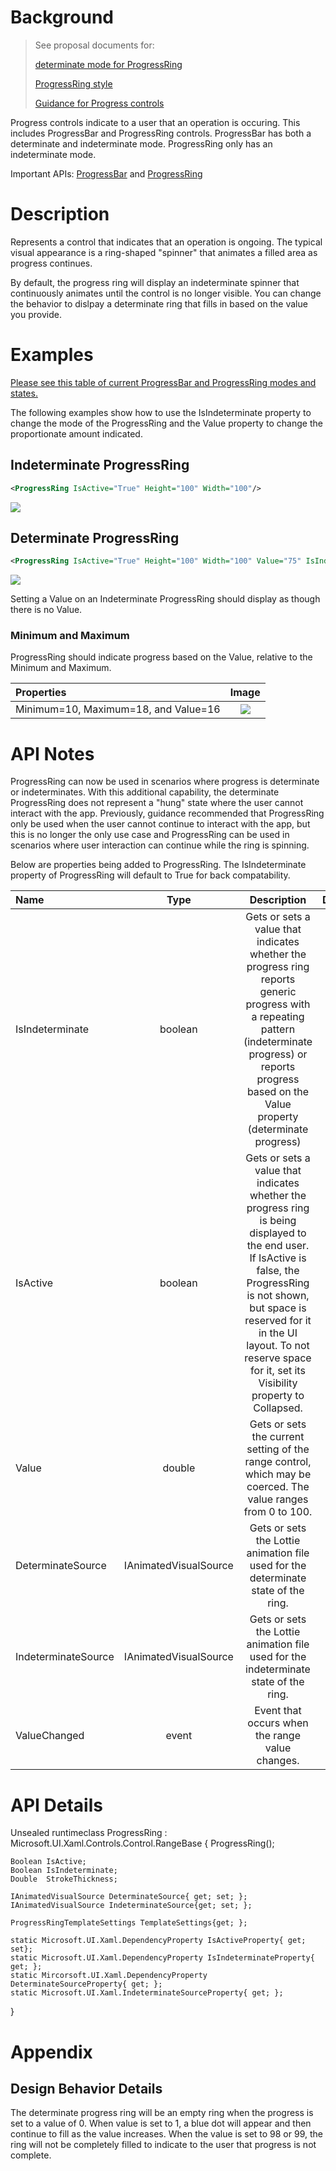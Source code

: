 # Background
>See proposal documents for:
>
> [determinate mode for ProgressRing](https://github.com/microsoft/microsoft-ui-xaml/issues/688) 
>
> [ProgressRing style](https://github.com/microsoft/microsoft-ui-xaml/issues/837)
>
> [Guidance for Progress controls](https://github.com/microsoft/microsoft-ui-xaml/issues/880)

Progress controls indicate to a user that an operation is occuring. This includes ProgressBar and ProgressRing controls. ProgressBar has both a determinate and indeterminate mode. ProgressRing only has an indeterminate mode. 

Important APIs: [ProgressBar](https://docs.microsoft.com/en-us/uwp/api/windows.ui.xaml.controls.progressbar) and [ProgressRing](https://docs.microsoft.com/en-us/uwp/api/windows.ui.xaml.controls.progressring)
# Description
 Represents a control that indicates that an operation is ongoing. The typical visual appearance is a ring-shaped "spinner" that animates a filled area as progress continues.

 By default, the progress ring will display an indeterminate spinner that continuously animates until the control is no longer visible. You can change the behavior to dislpay a determinate ring that fills in based on the value you provide. 

# Examples
[Please see this table of current ProgressBar and ProgressRing modes and states.](https://github.com/microsoft/microsoft-ui-xaml-specs/blob/user/kathyang/progress-styles/active/progress-styles/progress-styles-tables.md)

The following examples show how to use the IsIndeterminate property to change the mode of the ProgressRing and the Value property to change the proportionate amount indicated. 

## Indeterminate ProgressRing

```xml
<ProgressRing IsActive="True" Height="100" Width="100"/>
```

![](images/ProgressRing-indeterminate.PNG)
## Determinate ProgressRing

```xml
<ProgressRing IsActive="True" Height="100" Width="100" Value="75" IsIndeterminate="False"/>
```
![](images/ProgressRing-determinate.PNG)

Setting a Value on an Indeterminate ProgressRing should display as though there is no Value.

### Minimum and Maximum

ProgressRing should indicate progress based on the Value, relative to the Minimum and Maximum.

| Properties | Image |
|:--|:-:|
| Minimum=10, Maximum=18, and Value=16| ![](images/ProgressRing-determinate.PNG) | 


# API Notes
<!-- Option 1: Give a one or two line description of each API (type
and member), or at least the ones that aren't obvious
from their name.  These descriptions are what show up
in IntelliSense. For properties, specify the default value of the property if it
isn't the type's default (for example an int-typed property that doesn't default to zero.) -->

<!-- Option 2: Put these descriptions in the below API Details section,
with a "///" comment above the member or type. -->
ProgressRing can now be used in scenarios where progress is determinate or indeterminates. With this additional capability, the determinate ProgressRing does not represent a "hung" state where the user cannot interact with the app. Previously, guidance recommended that ProgressRing only be used when the user cannot continue to interact with the app, but this is no longer the only use case and ProgressRing can be used in scenarios where user interaction can continue while the ring is spinning.

Below are properties being added to ProgressRing. The IsIndeterminate property of ProgressRing will default to True for back compatability.

|Name | Type | Description | Default | 
|:--|:-:|:-:|:-:|
| IsIndeterminate | boolean | Gets or sets a value that indicates whether the progress ring reports generic progress with a repeating pattern (indeterminate progress) or reports progress based on the Value property (determinate progress) | True | 
| IsActive | boolean | Gets or sets a value that indicates whether the progress ring is being displayed to the end user. If IsActive is false, the ProgressRing is not shown, but space is reserved for it in the UI layout. To not reserve space for it, set its Visibility property to Collapsed. | True |
| Value | double | Gets or sets the current setting of the range control, which may be coerced. The value ranges from 0 to 100. | 0 | 
| DeterminateSource | IAnimatedVisualSource | Gets or sets the Lottie animation file used for the determinate state of the ring. | N/A | 
| IndeterminateSource | IAnimatedVisualSource | Gets or sets the Lottie animation file used for the indeterminate state of the ring. | N/A | 
| ValueChanged | event | Event that occurs when the range value changes. | N/A | 

# API Details
<!-- The exact API, in MIDL3 format (https://docs.microsoft.com/en-us/uwp/midl-3/) -->
Unsealed runtimeclass ProgressRing : Microsoft.UI.Xaml.Controls.Control.RangeBase
{
    ProgressRing();
 
    Boolean IsActive;
    Boolean IsIndeterminate; 
    Double  StrokeThickness;

    IAnimatedVisualSource DeterminateSource{ get; set; };
    IAnimatedVisualSource IndeterminateSource{get; set; };

    ProgressRingTemplateSettings TemplateSettings{get; };
 
    static Microsoft.UI.Xaml.DependencyProperty IsActiveProperty{ get; set};
    static Microsoft.UI.Xaml.DependencyProperty IsIndeterminateProperty{  get; };
    static Mircorsoft.UI.Xaml.DependencyProperty DeterminateSourceProperty{ get; };
    static Microsoft.UI.Xaml.IndeterminateSourceProperty{ get; };
}



# Appendix
<!-- Anything else that you want to write down for posterity, but 
that isn't necessary to understand the purpose and usage of the API.
For example, implementation details. -->

## Design Behavior Details
The determinate progress ring will be an empty ring when the progress is set to a value of 0. When value is set to 1, a blue dot will appear and then continue to fill as the value increases. When the value is set to 98 or 99, the ring will not be completely filled to indicate to the user that progress is not complete. 
